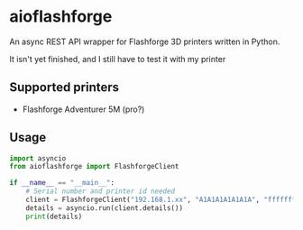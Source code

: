 # aioflashforge

An async REST API wrapper for Flashforge 3D printers written in Python.

It isn't yet finished, and I still have to test it with my printer

## Supported printers
- Flashforge Adventurer 5M (pro?)

## Usage

```py
import asyncio
from aioflashforge import FlashforgeClient

if __name__ == "__main__":
    # Serial number and printer id needed
    client = FlashforgeClient("192.168.1.xx", "A1A1A1A1A1A1A", "ffffffff")
    details = asyncio.run(client.details())
    print(details)
```

